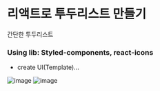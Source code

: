 # 리액트로 투두리스트 만들기

간단한 투두리스트

### Using lib: Styled-components, react-icons

- create UI(Template)...

![image](https://user-images.githubusercontent.com/54977412/133735963-2186f12b-756b-4d0c-8744-0160a369f045.png)
![image](https://user-images.githubusercontent.com/54977412/133736046-e7c6b4b2-4768-45b0-9de9-aa58a7e0f3b1.png)
